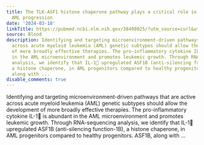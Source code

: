 ```yaml
---
title: The TLK-ASF1 histone chaperone pathway plays a critical role in IL-1b-mediated
  AML progression
date: '2024-03-18'
linkTitle: https://pubmed.ncbi.nlm.nih.gov/38498025/?utm_source=curl&utm_medium=rss&utm_campaign=journals&utm_content=7603509&fc=None&ff=20240318180743&v=2.18.0.post9+e462414
source: Blood
description: Identifying and targeting microenvironment-driven pathways that are active
  across acute myeloid leukemia (AML) genetic subtypes should allow the development
  of more broadly effective therapies. The pro-inflammatory cytokine IL-1 is abundant
  in the AML microenvironment and promotes leukemic growth. Through RNA-sequencing
  analysis, we identify that IL-1 upregulated ASF1B (anti-silencing function-1B),
  a histone chaperone, in AML progenitors compared to healthy progenitors. ASF1B,
  along with ...
disable_comments: true
---
```

Identifying and targeting microenvironment-driven pathways that are active across acute myeloid leukemia (AML) genetic subtypes should allow the development of more broadly effective therapies. The pro-inflammatory cytokine IL-1 is abundant in the AML microenvironment and promotes leukemic growth. Through RNA-sequencing analysis, we identify that IL-1 upregulated ASF1B (anti-silencing function-1B), a histone chaperone, in AML progenitors compared to healthy progenitors. ASF1B, along with ...